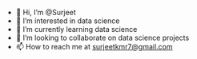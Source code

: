 - 👋 Hi, I’m @Surjeet
- 👀 I’m interested in data science
- 🌱 I’m currently learning data science
- 💞️ I’m looking to collaborate on data science projects
- 📫 How to reach me at surjeetkmr7@gmail.com

<!---
Surjeetkmr7/Surjeetkmr7 is a ✨ special ✨ repository because its `README.md` (this file) appears on your GitHub profile.
You can click the Preview link to take a look at your changes.
--->
